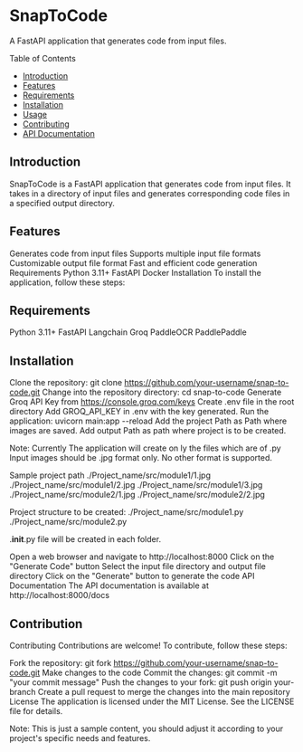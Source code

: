# SnapToCode 


A FastAPI application that generates code from input files.

 Table of Contents 
- [Introduction](#introduction)
- [Features](#features) 
- [Requirements](#requirements) 
- [Installation](#installation) 
- [Usage](#usage) 
- [Contributing](#contributing)  
- [API Documentation](#api-documentation) 
 

## Introduction 
SnapToCode is a FastAPI application that generates code from input files. It takes in a directory of input files and generates corresponding code files in a specified output directory.

## Features 
Generates code from input files Supports multiple input file formats Customizable output file format Fast and efficient code generation Requirements Python 3.11+ FastAPI Docker Installation To install the application, follow these steps:

## Requirements
Python 3.11+ FastAPI
Langchain Groq
PaddleOCR
PaddlePaddle

## Installation
Clone the repository: git clone https://github.com/your-username/snap-to-code.git Change into the repository directory: cd snap-to-code
Generate Groq API Key from https://console.groq.com/keys
Create .env file in the root directory
Add GROQ_API_KEY in .env with the key generated.
Run the application: uvicorn main:app --reload
Add the project Path as Path where images are saved.
Add output Path as path where project is to be created.

Note: Currently The application will create on ly the files which are of .py
Input images should be .jpg format only. No other format is supported.

Sample project path
./Project_name/src/module1/1.jpg
./Project_name/src/module1/2.jpg
./Project_name/src/module1/3.jpg
./Project_name/src/module2/1.jpg
./Project_name/src/module2/2.jpg

Project structure to be created:
./Project_name/src/module1.py
./Project_name/src/module2.py

.__init__.py file will be created in each folder.



Open a web browser and navigate to http://localhost:8000 Click on the "Generate Code" button Select the input file directory and output file directory Click on the "Generate" button to generate the code API Documentation The API documentation is available at http://localhost:8000/docs

## Contribution
Contributing Contributions are welcome! To contribute, follow these steps:

Fork the repository: git fork https://github.com/your-username/snap-to-code.git Make changes to the code Commit the changes: git commit -m "your commit message" Push the changes to your fork: git push origin your-branch Create a pull request to merge the changes into the main repository License The application is licensed under the MIT License. See the LICENSE file for details.

Note: This is just a sample content, you should adjust it according to your project's specific needs and features.